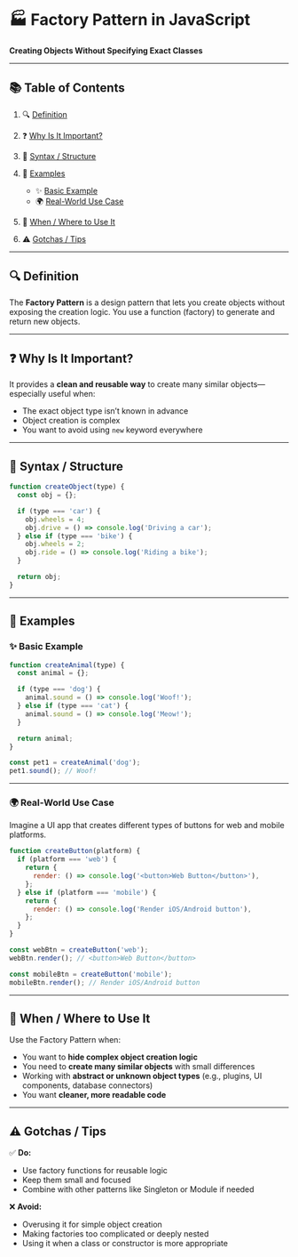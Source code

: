 # 🏭 Factory Pattern in JavaScript

**Creating Objects Without Specifying Exact Classes**

---

## 📚 Table of Contents

1. 🔍 [Definition](#definition)
2. ❓ [Why Is It Important?](#why-is-it-important)
3. 🧱 [Syntax / Structure](#syntax--structure)
4. 🧪 [Examples](#examples)

   - ✨ [Basic Example](#basic-example)
   - 🌍 [Real-World Use Case](#real-world-use-case)

5. 📌 [When / Where to Use It](#when--where-to-use-it)
6. ⚠️ [Gotchas / Tips](#gotchas--tips)

---

## 🔍 Definition

The **Factory Pattern** is a design pattern that lets you create objects without
exposing the creation logic. You use a function (factory) to generate and return
new objects.

---

## ❓ Why Is It Important?

It provides a **clean and reusable way** to create many similar
objects—especially useful when:

- The exact object type isn’t known in advance
- Object creation is complex
- You want to avoid using `new` keyword everywhere

---

## 🧱 Syntax / Structure

```javascript
function createObject(type) {
  const obj = {};

  if (type === 'car') {
    obj.wheels = 4;
    obj.drive = () => console.log('Driving a car');
  } else if (type === 'bike') {
    obj.wheels = 2;
    obj.ride = () => console.log('Riding a bike');
  }

  return obj;
}
```

---

## 🧪 Examples

### ✨ Basic Example

```javascript
function createAnimal(type) {
  const animal = {};

  if (type === 'dog') {
    animal.sound = () => console.log('Woof!');
  } else if (type === 'cat') {
    animal.sound = () => console.log('Meow!');
  }

  return animal;
}

const pet1 = createAnimal('dog');
pet1.sound(); // Woof!
```

---

### 🌍 Real-World Use Case

Imagine a UI app that creates different types of buttons for web and mobile
platforms.

```javascript
function createButton(platform) {
  if (platform === 'web') {
    return {
      render: () => console.log('<button>Web Button</button>'),
    };
  } else if (platform === 'mobile') {
    return {
      render: () => console.log('Render iOS/Android button'),
    };
  }
}

const webBtn = createButton('web');
webBtn.render(); // <button>Web Button</button>

const mobileBtn = createButton('mobile');
mobileBtn.render(); // Render iOS/Android button
```

---

## 📌 When / Where to Use It

Use the Factory Pattern when:

- You want to **hide complex object creation logic**
- You need to **create many similar objects** with small differences
- Working with **abstract or unknown object types** (e.g., plugins, UI
  components, database connectors)
- You want **cleaner, more readable code**

---

## ⚠️ Gotchas / Tips

✅ **Do:**

- Use factory functions for reusable logic
- Keep them small and focused
- Combine with other patterns like Singleton or Module if needed

❌ **Avoid:**

- Overusing it for simple object creation
- Making factories too complicated or deeply nested
- Using it when a class or constructor is more appropriate
